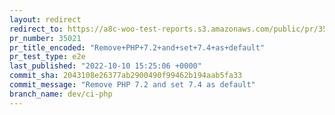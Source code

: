 ```yaml
---
layout: redirect
redirect_to: https://a8c-woo-test-reports.s3.amazonaws.com/public/pr/35021/e2e/index.html
pr_number: 35021
pr_title_encoded: "Remove+PHP+7.2+and+set+7.4+as+default"
pr_test_type: e2e
last_published: "2022-10-10 15:25:06 +0000"
commit_sha: 2043108e26377ab2900490f99462b194aab5fa33
commit_message: "Remove PHP 7.2 and set 7.4 as default"
branch_name: dev/ci-php
---
```

